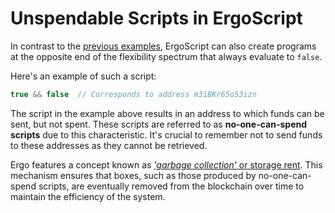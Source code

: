 # Unspendable Scripts in ErgoScript

In contrast to the [previous examples](anyone-can-spend.md), ErgoScript can also create programs at the opposite end of the flexibility spectrum that always evaluate to `false`.

Here's an example of such a script:

```scala
true && false  // Corresponds to address m3iBKr65o53izn
```

The script in the example above results in an address to which funds can be sent, but not spent. These scripts are referred to as **no-one-can-spend scripts** due to this characteristic. It's crucial to remember not to send funds to these addresses as they cannot be retrieved.

Ergo features a concept known as [*'garbage collection'* or storage rent](rent.md). This mechanism ensures that boxes, such as those produced by no-one-can-spend scripts, are eventually removed from the blockchain over time to maintain the efficiency of the system.
